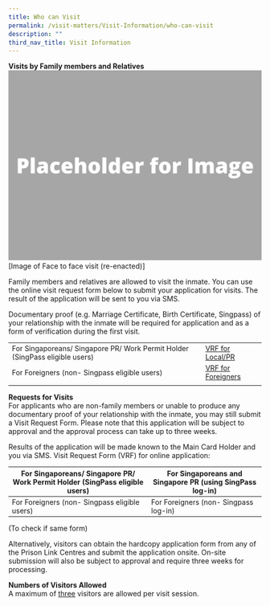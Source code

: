```yaml
---
title: Who can Visit
permalink: /visit-matters/Visit-Information/who-can-visit
description: ""
third_nav_title: Visit Information
---
```

**Visits by Family members and Relatives**<br>
![](/images/Placeholder%20for%20Image.png)
[Image of Face to face visit (re-enacted)]

Family members and relatives are allowed to visit the inmate. You can use the online visit request form below to submit your application for visits. The result of the application will be sent to you via SMS. 

Documentary proof (e.g. Marriage Certificate, Birth Certificate, Singpass) of your relationship with the inmate will be required for application and as a form of verification during the first visit.

||  | 
| -------- | -------- | 
| For Singaporeans/ Singapore PR/ Work Permit Holder (SingPass eligible users)|[VRF for Local/PR](https://form.gov.sg/#!/5fbb510b2bcec70011435e8b)|
| For Foreigners (non- Singpass eligible users)|[VRF for Foreigners](https://form.gov.sg/#!/5c88baed9a3a3c0010c18c70)|
||  | 

**Requests for Visits**<br>
For applicants who are non-family members or unable to produce any documentary proof of your relationship with the inmate, you may still submit a Visit Request Form. Please note that this application will be subject to approval and the approval process can take up to three weeks. 

Results of the application will be made known to the Main Card Holder and you via SMS. 
Visit Request Form (VRF) for online application:

|For Singaporeans/ Singapore PR/ Work Permit Holder (SingPass eligible users)| For Singaporeans and Singapore PR (using SingPass log-in)| 
| -------- | -------- | 
| For Foreigners (non- Singpass eligible users)|For Foreigners (non- Singpass log-in)|
(To check if same form)

Alternatively, visitors can obtain the hardcopy application form from any of the Prison Link Centres and submit the application onsite. On-site submission will also be subject to approval and require three weeks for processing.

**Numbers of Visitors Allowed**<br>
A maximum of <u>three</u> visitors are allowed per visit session.